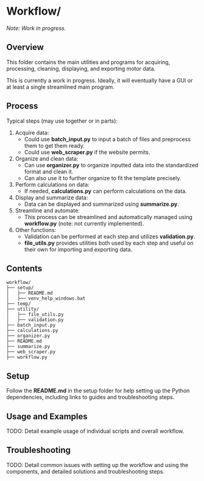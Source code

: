 # Workflow/
*Note: Work in progress.*

## Overview
This folder contains the main utilities and programs for acquiring, processing, cleaning, displaying, and exporting motor data.

This is currently a work in progress. Ideally, it will eventually have a GUI or at least a single streamlined main program.

## Process
Typical steps (may use together or in parts):
1. Acquire data:
    - Could use **batch_input.py** to input a batch of files and preprocess them to get them ready.
    - Could use **web_scraper.py** if the website permits.
2. Organize and clean data:
    - Can use **organizer.py** to organize inputted data into the standardized format and clean it.
    - Can also use it to further organize to fit the template precisely.
3. Perform calculations on data:
    - If needed, **calculations.py** can perform calculations on the data.
4. Display and summarize data:
    - Data can be displayed and summarized using **summarize.py**.
5. Streamline and automate:
    - This process can be streamlined and automatically managed using **workflow.py** (note: not currently implemented).
6. Other functions:
    - Validation can be performed at each step and utilizes **validation.py**.
    - **file_utils.py** provides utilities both used by each step and useful on their own for importing and exporting data.

## Contents
```
workflow/
├── setup/
│   ├── README.md
│   ├── venv_help_windows.bat
├── temp/
├── utility/
│   ├── file_utils.py
│   ├── validation.py
├── batch_input.py
├── calculations.py
├── organizer.py
├── README.md
├── summarize.py
├── web_scraper.py
├── workflow.py
```

## Setup
Follow the **README.md** in the setup folder for help setting up the Python dependencies, including links to guides and troubleshooting steps.

## Usage and Examples
TODO: Detail example usage of individual scripts and overall workflow.

## Troubleshooting
TODO: Detail common issues with setting up the workflow and using the components, and detailed solutions and troubleshooting steps.


